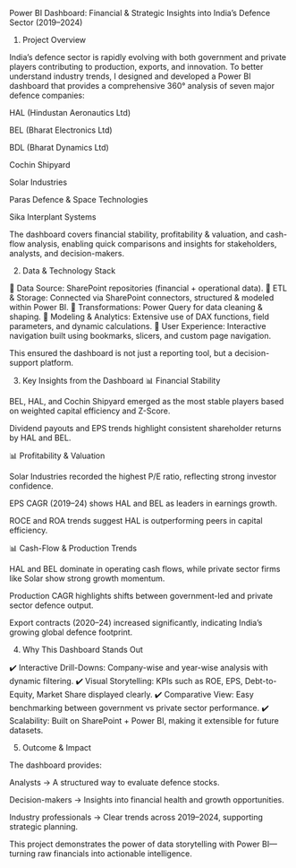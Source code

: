 Power BI Dashboard: Financial & Strategic Insights into India’s Defence Sector (2019–2024)
1. Project Overview

India’s defence sector is rapidly evolving with both government and private players contributing to production, exports, and innovation. To better understand industry trends, I designed and developed a Power BI dashboard that provides a comprehensive 360° analysis of seven major defence companies:

HAL (Hindustan Aeronautics Ltd)

BEL (Bharat Electronics Ltd)

BDL (Bharat Dynamics Ltd)

Cochin Shipyard

Solar Industries

Paras Defence & Space Technologies

Sika Interplant Systems

The dashboard covers financial stability, profitability & valuation, and cash-flow analysis, enabling quick comparisons and insights for stakeholders, analysts, and decision-makers.

2. Data & Technology Stack

📌 Data Source: SharePoint repositories (financial + operational data).
📌 ETL & Storage: Connected via SharePoint connectors, structured & modeled within Power BI.
📌 Transformations: Power Query for data cleaning & shaping.
📌 Modeling & Analytics: Extensive use of DAX functions, field parameters, and dynamic calculations.
📌 User Experience: Interactive navigation built using bookmarks, slicers, and custom page navigation.

This ensured the dashboard is not just a reporting tool, but a decision-support platform.

3. Key Insights from the Dashboard
📊 Financial Stability

BEL, HAL, and Cochin Shipyard emerged as the most stable players based on weighted capital efficiency and Z-Score.

Dividend payouts and EPS trends highlight consistent shareholder returns by HAL and BEL.

📊 Profitability & Valuation

Solar Industries recorded the highest P/E ratio, reflecting strong investor confidence.

EPS CAGR (2019–24) shows HAL and BEL as leaders in earnings growth.

ROCE and ROA trends suggest HAL is outperforming peers in capital efficiency.

📊 Cash-Flow & Production Trends

HAL and BEL dominate in operating cash flows, while private sector firms like Solar show strong growth momentum.

Production CAGR highlights shifts between government-led and private sector defence output.

Export contracts (2020–24) increased significantly, indicating India’s growing global defence footprint.

4. Why This Dashboard Stands Out

✔️ Interactive Drill-Downs: Company-wise and year-wise analysis with dynamic filtering.
✔️ Visual Storytelling: KPIs such as ROE, EPS, Debt-to-Equity, Market Share displayed clearly.
✔️ Comparative View: Easy benchmarking between government vs private sector performance.
✔️ Scalability: Built on SharePoint + Power BI, making it extensible for future datasets.

5. Outcome & Impact

The dashboard provides:

Analysts → A structured way to evaluate defence stocks.

Decision-makers → Insights into financial health and growth opportunities.

Industry professionals → Clear trends across 2019–2024, supporting strategic planning.

This project demonstrates the power of data storytelling with Power BI—turning raw financials into actionable intelligence.
